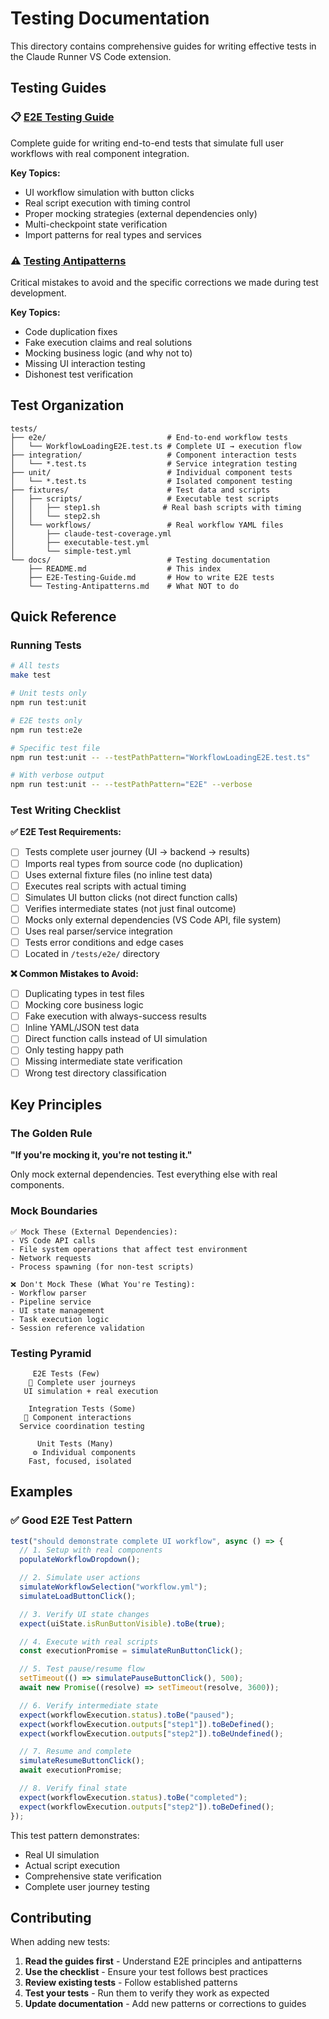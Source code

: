 # Testing Documentation

This directory contains comprehensive guides for writing effective tests in the Claude Runner VS Code extension.

## Testing Guides

### 📋 [E2E Testing Guide](./E2E-Testing-Guide.md)

Complete guide for writing end-to-end tests that simulate full user workflows with real component integration.

**Key Topics:**

- UI workflow simulation with button clicks
- Real script execution with timing control
- Proper mocking strategies (external dependencies only)
- Multi-checkpoint state verification
- Import patterns for real types and services

### ⚠️ [Testing Antipatterns](./Testing-Antipatterns.md)

Critical mistakes to avoid and the specific corrections we made during test development.

**Key Topics:**

- Code duplication fixes
- Fake execution claims and real solutions
- Mocking business logic (and why not to)
- Missing UI interaction testing
- Dishonest test verification

## Test Organization

```
tests/
├── e2e/                           # End-to-end workflow tests
│   └── WorkflowLoadingE2E.test.ts # Complete UI → execution flow
├── integration/                   # Component interaction tests
│   └── *.test.ts                  # Service integration testing
├── unit/                          # Individual component tests
│   └── *.test.ts                  # Isolated component testing
├── fixtures/                      # Test data and scripts
│   ├── scripts/                   # Executable test scripts
│   │   ├── step1.sh              # Real bash scripts with timing
│   │   └── step2.sh
│   └── workflows/                 # Real workflow YAML files
│       ├── claude-test-coverage.yml
│       ├── executable-test.yml
│       └── simple-test.yml
└── docs/                          # Testing documentation
    ├── README.md                  # This index
    ├── E2E-Testing-Guide.md       # How to write E2E tests
    └── Testing-Antipatterns.md    # What NOT to do
```

## Quick Reference

### Running Tests

```bash
# All tests
make test

# Unit tests only
npm run test:unit

# E2E tests only
npm run test:e2e

# Specific test file
npm run test:unit -- --testPathPattern="WorkflowLoadingE2E.test.ts"

# With verbose output
npm run test:unit -- --testPathPattern="E2E" --verbose
```

### Test Writing Checklist

**✅ E2E Test Requirements:**

- [ ] Tests complete user journey (UI → backend → results)
- [ ] Imports real types from source code (no duplication)
- [ ] Uses external fixture files (no inline test data)
- [ ] Executes real scripts with actual timing
- [ ] Simulates UI button clicks (not direct function calls)
- [ ] Verifies intermediate states (not just final outcome)
- [ ] Mocks only external dependencies (VS Code API, file system)
- [ ] Uses real parser/service integration
- [ ] Tests error conditions and edge cases
- [ ] Located in `/tests/e2e/` directory

**❌ Common Mistakes to Avoid:**

- [ ] Duplicating types in test files
- [ ] Mocking core business logic
- [ ] Fake execution with always-success results
- [ ] Inline YAML/JSON test data
- [ ] Direct function calls instead of UI simulation
- [ ] Only testing happy path
- [ ] Missing intermediate state verification
- [ ] Wrong test directory classification

## Key Principles

### The Golden Rule

**"If you're mocking it, you're not testing it."**

Only mock external dependencies. Test everything else with real components.

### Mock Boundaries

```
✅ Mock These (External Dependencies):
- VS Code API calls
- File system operations that affect test environment
- Network requests
- Process spawning (for non-test scripts)

❌ Don't Mock These (What You're Testing):
- Workflow parser
- Pipeline service
- UI state management
- Task execution logic
- Session reference validation
```

### Testing Pyramid

```
     E2E Tests (Few)
    🎯 Complete user journeys
   UI simulation + real execution

    Integration Tests (Some)
   🔧 Component interactions
  Service coordination testing

      Unit Tests (Many)
     ⚙️ Individual components
    Fast, focused, isolated
```

## Examples

### ✅ Good E2E Test Pattern

```typescript
test("should demonstrate complete UI workflow", async () => {
  // 1. Setup with real components
  populateWorkflowDropdown();

  // 2. Simulate user actions
  simulateWorkflowSelection("workflow.yml");
  simulateLoadButtonClick();

  // 3. Verify UI state changes
  expect(uiState.isRunButtonVisible).toBe(true);

  // 4. Execute with real scripts
  const executionPromise = simulateRunButtonClick();

  // 5. Test pause/resume flow
  setTimeout(() => simulatePauseButtonClick(), 500);
  await new Promise((resolve) => setTimeout(resolve, 3600));

  // 6. Verify intermediate state
  expect(workflowExecution.status).toBe("paused");
  expect(workflowExecution.outputs["step1"]).toBeDefined();
  expect(workflowExecution.outputs["step2"]).toBeUndefined();

  // 7. Resume and complete
  simulateResumeButtonClick();
  await executionPromise;

  // 8. Verify final state
  expect(workflowExecution.status).toBe("completed");
  expect(workflowExecution.outputs["step2"]).toBeDefined();
});
```

This test pattern demonstrates:

- Real UI simulation
- Actual script execution
- Comprehensive state verification
- Complete user journey testing

## Contributing

When adding new tests:

1. **Read the guides first** - Understand E2E principles and antipatterns
2. **Use the checklist** - Ensure your test follows best practices
3. **Review existing tests** - Follow established patterns
4. **Test your tests** - Run them to verify they work as expected
5. **Update documentation** - Add new patterns or corrections to guides
